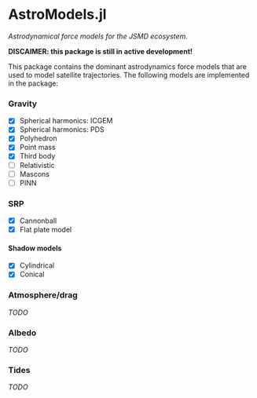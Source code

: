# AstroModels.jl

_Astrodynamical force models for the JSMD ecosystem._

**DISCAIMER: this package is still in active development!**

This package contains the dominant astrodynamics force models that are used to model satellite trajectories.
The following models are implemented in the package:

### Gravity
- [x] Spherical harmonics: ICGEM
- [x] Spherical harmonics: PDS
- [x] Polyhedron
- [x] Point mass
- [x] Third body
- [ ] Relativistic
- [ ] Mascons
- [ ] PINN

### SRP
- [x] Cannonball
- [x] Flat plate model

#### Shadow models
- [x] Cylindrical
- [x] Conical

### Atmosphere/drag

*TODO*

### Albedo 

*TODO*

### Tides 

*TODO*
